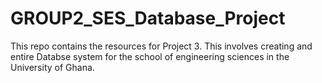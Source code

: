 # GROUP2_SES_Database_Project
This repo contains the resources for Project 3. This involves creating and entire Databse system for the school of engineering sciences in the University of Ghana.
